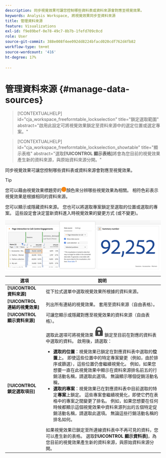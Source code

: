```yaml
---
description: 同步視覺效果可讓您控制哪些資料表或資料來源會對應至視覺效果。
keywords: Analysis Workspace, 將視覺效果同步至資料來源
title: 管理資料來源
feature: Visualizations
exl-id: f9e89bef-0e78-49c7-8b7b-1fefd709c0cd
role: User
source-git-commit: 388e008f4ee092dd8224bfacd020cdf762d4fb82
workflow-type: tm+mt
source-wordcount: '416'
ht-degree: 17%

---
```


# 管理資料來源 {#manage-data-sources}

<!-- markdownlint-disable MD034 -->

>[!CONTEXTUALHELP]
>id="cja_workspace_freeformtable_lockselection"
>title="鎖定選取範圍"
>abstract="啟用此設定可將視覺效果鎖定至資料來源中的選定位置或選定專案。"

<!-- markdownlint-enable MD034 -->

<!-- markdownlint-disable MD034 -->

>[!CONTEXTUALHELP]
>id="cja_workspace_freeformtable_lockselection_showtable"
>title="顯示表格"
>abstract="選取&#x200B;**[!UICONTROL 顯示表格]**&#x200B;將會為您目前的視覺效果產生新的資料來源，與原始資料來源分開。"

<!-- markdownlint-enable MD034 -->



同步視覺效果可讓您控制哪些資料表或資料來源會對應至視覺效果。

>[!TIP]
>
>您可以藉由視覺效果標題旁的![StatusOrange](/help/assets/icons/StatusOrange.svg)顏色來分辨哪些視覺效果為相關。 相符色彩表示視覺效果是根據相同的資料來源。
>

您可以顯示或隱藏資料來源。 您也可以將選取專案鎖定至選取的位置或選取的專案。 這些設定會決定當新資料進入時視覺效果的變更方式 (或不變更)。

![資料Source選項對話方塊，顯示下一節所述的選項。](assets/lock-selection.png)


| 選項 | 說明 |
|--- |--- |
| **[!UICONTROL 資料來源]** | 從下拉式選單中選取視覺效果所根據的資料來源。 |
| **[!UICONTROL 連結的視覺效果]** | 列出所有連結的視覺效果。 套用至資料來源（自由表格）。 |
| **[!UICONTROL 顯示資料來源]** | 可讓您顯示或隱藏對應至視覺效果的資料來源（自由表格）。 |
| **[!UICONTROL 鎖定選取項目]** | 選取此選項可將視覺效果![LockClosed](/help/assets/icons/LockClosed.svg)鎖定至目前在對應的資料表中選取的資料。 啟用後，請選取：  <ul><li>**選取的位置**：視覺效果已鎖定在對應資料表中選取的&#x200B;**位置**&#x200B;上。 即使這些位置中的特定專案變更（例如，由於排序或篩選），這些位置仍會繼續視覺化。 例如，如果您想要一直在此視覺效果中顯示在資料來源排名前五的行銷活動名稱，請選取此選項。 無論顯示哪個促銷活動名稱，</li> <li>**選取的專案**：視覺效果已在對應資料表中目前選取的特定&#x200B;**專案**&#x200B;上鎖定。 這些專案會繼續視覺化，即使它們在表格中的專案之間變更了排名。 例如，如果您想要在任何時候都顯示這個視覺效果中資料來源列出的五個特定促銷活動名稱，請選取此選項。 無論這些行銷活動名稱的排名如何。</li></ul>如果視覺效果已鎖定至所連線資料表中不再可見的資料，您可以產生新的表格。 選取&#x200B;**[!UICONTROL 顯示資料表]**，為您目前的視覺效果產生新的資料來源，與原始資料來源分開。 |
